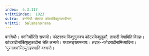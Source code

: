 ```yaml
---
index:  6.3.117
vrittiindex:  1023
sutra:  वनगिर्योः संज्ञायां कोटरकिंशुलकादीनाम्
vritti:  balamanorama 
---
```


वनगिर्योः। वनगिर्योरिति सप्तमी। कोटरश्च किंशुलुकश्च कोटरकिशुलुकौ, तावादी येषामिति विग्रहः। कोटरादीनांकिंशुलुकादीनां चेति लभ्यते। यथासङ्ख्यमन्वयः। तदाह--कोटरादीनामित्यादिना। `पुरगावण'मित्युदाहरणानि वक्ष्यन्ते। 

